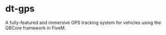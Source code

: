 # dt-gps
A fully-featured and immersive GPS tracking system for vehicles using the QBCore framework in FiveM.
